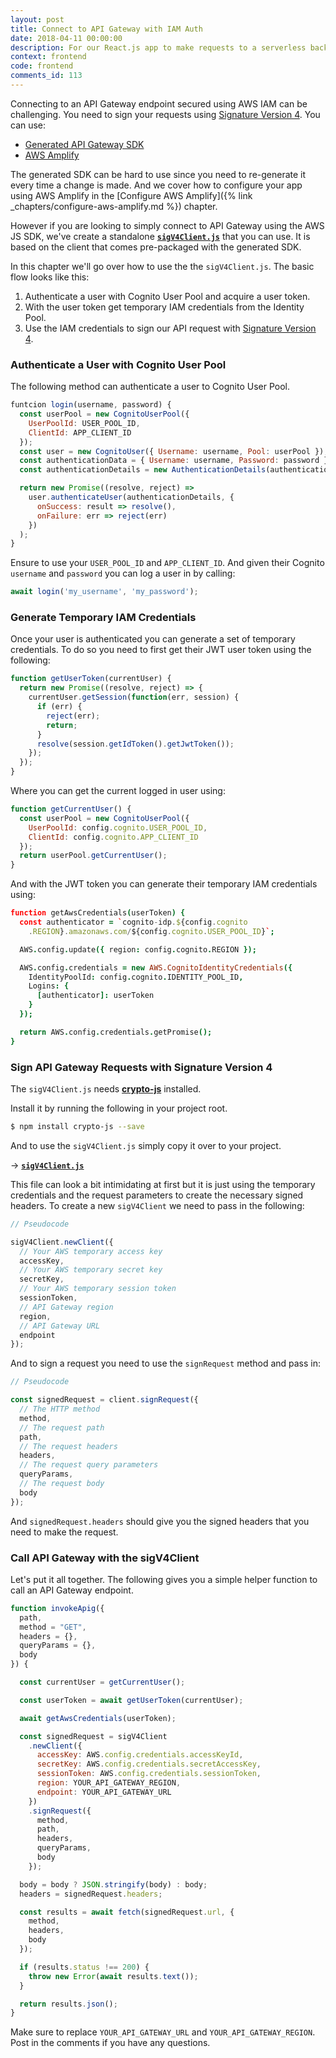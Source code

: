 ```yaml
---
layout: post
title: Connect to API Gateway with IAM Auth
date: 2018-04-11 00:00:00
description: For our React.js app to make requests to a serverless backend API secured using AWS IAM, we need to sign our requests using Signature Version 4. But to be able to do that we need to use our User Pool user token and get temporary IAM credentials from our Identity Pool. Using these temporary IAM credentials we can then generate the Signature Version 4 security headers and make a request using HTTP fetch.
context: frontend
code: frontend
comments_id: 113
---
```



Connecting to an API Gateway endpoint secured using AWS IAM can be challenging. You need to sign your requests using [Signature Version 4](http://docs.aws.amazon.com/general/latest/gr/signature-version-4.html). You can use:

- [Generated API Gateway SDK](https://docs.aws.amazon.com/apigateway/latest/developerguide/how-to-generate-sdk.html)
- [AWS Amplify](https://github.com/aws/aws-amplify)

The generated SDK can be hard to use since you need to re-generate it every time a change is made. And we cover how to configure your app using AWS Amplify in the [Configure AWS Amplify]({% link _chapters/configure-aws-amplify.md %}) chapter.

However if you are looking to simply connect to API Gateway using the AWS JS SDK, we've create a standalone [**`sigV4Client.js`**](https://github.com/AnomalyInnovations/sigV4Client) that you can use. It is based on the client that comes pre-packaged with the generated SDK.

In this chapter we'll go over how to use the the `sigV4Client.js`. The basic flow looks like this:

1. Authenticate a user with Cognito User Pool and acquire a user token.
2. With the user token get temporary IAM credentials from the Identity Pool.
3. Use the IAM credentials to sign our API request with [Signature Version 4](http://docs.aws.amazon.com/general/latest/gr/signature-version-4.html).

### Authenticate a User with Cognito User Pool

The following method can authenticate a user to Cognito User Pool.

``` js
funtcion login(username, password) {
  const userPool = new CognitoUserPool({
    UserPoolId: USER_POOL_ID,
    ClientId: APP_CLIENT_ID
  });
  const user = new CognitoUser({ Username: username, Pool: userPool });
  const authenticationData = { Username: username, Password: password };
  const authenticationDetails = new AuthenticationDetails(authenticationData);

  return new Promise((resolve, reject) =>
    user.authenticateUser(authenticationDetails, {
      onSuccess: result => resolve(),
      onFailure: err => reject(err)
    })
  );
}
```

Ensure to use your `USER_POOL_ID` and `APP_CLIENT_ID`. And given their Cognito `username` and `password` you can log a user in by calling:

``` js
await login('my_username', 'my_password');
```

### Generate Temporary IAM Credentials

Once your user is authenticated you can generate a set of temporary credentials. To do so you need to first get their JWT user token using the following:

``` js
function getUserToken(currentUser) {
  return new Promise((resolve, reject) => {
    currentUser.getSession(function(err, session) {
      if (err) {
        reject(err);
        return;
      }
      resolve(session.getIdToken().getJwtToken());
    });
  });
}
```

Where you can get the current logged in user using:

``` js
function getCurrentUser() {
  const userPool = new CognitoUserPool({
    UserPoolId: config.cognito.USER_POOL_ID,
    ClientId: config.cognito.APP_CLIENT_ID
  });
  return userPool.getCurrentUser();
}
```

And with the JWT token you can generate their temporary IAM credentials using:

``` coffee
function getAwsCredentials(userToken) {
  const authenticator = `cognito-idp.${config.cognito
    .REGION}.amazonaws.com/${config.cognito.USER_POOL_ID}`;

  AWS.config.update({ region: config.cognito.REGION });

  AWS.config.credentials = new AWS.CognitoIdentityCredentials({
    IdentityPoolId: config.cognito.IDENTITY_POOL_ID,
    Logins: {
      [authenticator]: userToken
    }
  });

  return AWS.config.credentials.getPromise();
}
```

### Sign API Gateway Requests with Signature Version 4

The `sigV4Client.js` needs [**crypto-js**](https://github.com/brix/crypto-js) installed.

Install it by running the following in your project root.

``` bash
$ npm install crypto-js --save
```

And to use the `sigV4Client.js` simply copy it over to your project.

&rarr; [**`sigV4Client.js`**](https://raw.githubusercontent.com/AnomalyInnovations/sigV4Client/master/sigV4Client.js)

This file can look a bit intimidating at first but it is just using the temporary credentials and the request parameters to create the necessary signed headers. To create a new `sigV4Client` we need to pass in the following:

``` javascript
// Pseudocode

sigV4Client.newClient({
  // Your AWS temporary access key
  accessKey,
  // Your AWS temporary secret key
  secretKey,
  // Your AWS temporary session token
  sessionToken,
  // API Gateway region
  region,
  // API Gateway URL
  endpoint
});
```

And to sign a request you need to use the `signRequest` method and pass in:

``` javascript
// Pseudocode

const signedRequest = client.signRequest({
  // The HTTP method
  method,
  // The request path
  path,
  // The request headers
  headers,
  // The request query parameters
  queryParams,
  // The request body
  body
});
```

And `signedRequest.headers` should give you the signed headers that you need to make the request.

### Call API Gateway with the sigV4Client

Let's put it all together. The following gives you a simple helper function to call an API Gateway endpoint.

``` js
function invokeApig({
  path,
  method = "GET",
  headers = {},
  queryParams = {},
  body
}) {

  const currentUser = getCurrentUser();

  const userToken = await getUserToken(currentUser);

  await getAwsCredentials(userToken);

  const signedRequest = sigV4Client
    .newClient({
      accessKey: AWS.config.credentials.accessKeyId,
      secretKey: AWS.config.credentials.secretAccessKey,
      sessionToken: AWS.config.credentials.sessionToken,
      region: YOUR_API_GATEWAY_REGION,
      endpoint: YOUR_API_GATEWAY_URL
    })
    .signRequest({
      method,
      path,
      headers,
      queryParams,
      body
    });

  body = body ? JSON.stringify(body) : body;
  headers = signedRequest.headers;

  const results = await fetch(signedRequest.url, {
    method,
    headers,
    body
  });

  if (results.status !== 200) {
    throw new Error(await results.text());
  }

  return results.json();
}
```

Make sure to replace `YOUR_API_GATEWAY_URL` and `YOUR_API_GATEWAY_REGION`. Post in the comments if you have any questions.
